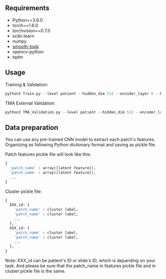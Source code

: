 ## Requirements
* Python==3.6.0
* torch==1.6.0
* torchvision==0.7.0
* sciki-learn
* numpy
* [smooth-topk](https://github.com/oval-group/smooth-topk)
* opencv-python
* tqdm

## Usage

Training & Validation:
``` python
python3 Train.py --level patient --hidden_dim 512 --encoder_layer 6 --k_sample 3 --tau 0.5 --save_path 'path/to/save/' --label 'path/to/label pickle file' --use_kather_data True --epoch 60 --lr 3e-4 --evaluate_mode kfold --kfold 5
```
TMA External Validation:
``` python
python3 TMA_Validation.py --level patient --hidden_dim 512 --encoder_layer 6 --k_sample 3 -- tau 0.5 --save_path 'path/to/saved/weights' --label 'path/to/label pickle file' --evaluate_mode kfold --kfold 5
```

## Data preparation

You can use any pre-trained CNN model to extract each patch's features. Organizing as following Python dictionary format and saving as pickle file.

Patch features pickle file will look like this:
``` python
{
  'patch_name' : array([latent feature]),
  'patch_name' : array([latent feature]),
  ...
}
```

Cluster pickle file:
``` python
{
  XXX_id: {
    'patch_name' : cluster label,
    'patch_name' : cluster label,
    ...
  },
  XXX_id: {
    'patch_name' : cluster label,
    'patch_name' : cluster label,
    ...
  },
}
```

Note: XXX_id can be patient's ID or slide's ID, which is depanding on your task. And please be sure that the patch_name in features pickle file and in cluster pickle file is the same.

## 


